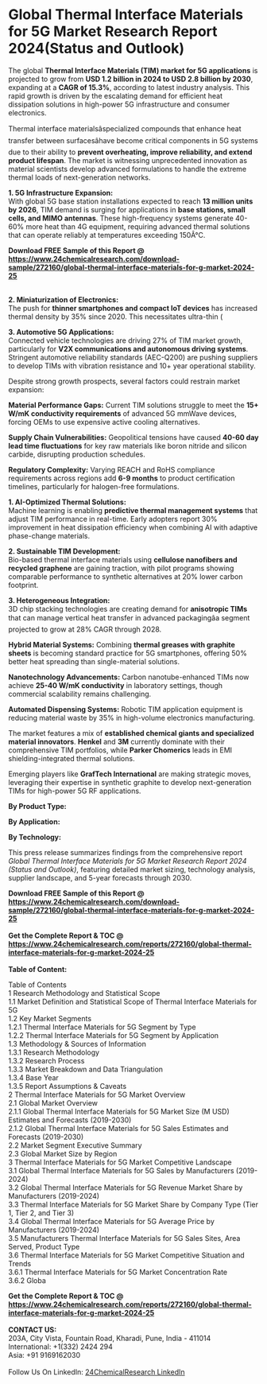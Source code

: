 <h1>Global Thermal Interface Materials for 5G Market Research Report 2024(Status and Outlook)</h1><p>The global <strong>Thermal Interface Materials (TIM) market for 5G applications</strong> is projected to grow from <strong>USD 1.2 billion in 2024 to USD 2.8 billion by 2030</strong>, expanding at a <strong>CAGR of 15.3%</strong>, according to latest industry analysis. This rapid growth is driven by the escalating demand for efficient heat dissipation solutions in high-power 5G infrastructure and consumer electronics.</p><p>Thermal interface materialsâspecialized compounds that enhance heat transfer between surfacesâhave become critical components in 5G systems due to their ability to <strong>prevent overheating, improve reliability, and extend product lifespan</strong>. The market is witnessing unprecedented innovation as material scientists develop advanced formulations to handle the extreme thermal loads of next-generation networks.</p><p><strong>1. 5G Infrastructure Expansion:</strong><br>
With global 5G base station installations expected to reach <strong>13 million units by 2026</strong>, TIM demand is surging for applications in <strong>base stations, small cells, and MIMO antennas</strong>. These high-frequency systems generate 40-60% more heat than 4G equipment, requiring advanced thermal solutions that can operate reliably at temperatures exceeding 150Â°C.</p><div><b>Download FREE Sample of this Report @ 
            <a href="https://www.24chemicalresearch.com/download-sample/272160/global-thermal-interface-materials-for-g-market-2024-25">
            https://www.24chemicalresearch.com/download-sample/272160/global-thermal-interface-materials-for-g-market-2024-25</a></b></div><br><p><strong>2. Miniaturization of Electronics:</strong><br>
The push for <strong>thinner smartphones and compact IoT devices</strong> has increased thermal density by 35% since 2020. This necessitates ultra-thin (

</p><p><strong>3. Automotive 5G Applications:</strong><br>
Connected vehicle technologies are driving 27% of TIM market growth, particularly for <strong>V2X communications and autonomous driving systems</strong>. Stringent automotive reliability standards (AEC-Q200) are pushing suppliers to develop TIMs with vibration resistance and 10+ year operational stability.</p><p>Despite strong growth prospects, several factors could restrain market expansion:</p><p><strong>Material Performance Gaps:</strong> Current TIM solutions struggle to meet the <strong>15+ W/mK conductivity requirements</strong> of advanced 5G mmWave devices, forcing OEMs to use expensive active cooling alternatives.</p><p><strong>Supply Chain Vulnerabilities:</strong> Geopolitical tensions have caused <strong>40-60 day lead time fluctuations</strong> for key raw materials like boron nitride and silicon carbide, disrupting production schedules.</p><p><strong>Regulatory Complexity:</strong> Varying REACH and RoHS compliance requirements across regions add <strong>6-9 months</strong> to product certification timelines, particularly for halogen-free formulations.</p><p><strong>1. AI-Optimized Thermal Solutions:</strong><br>
Machine learning is enabling <strong>predictive thermal management systems</strong> that adjust TIM performance in real-time. Early adopters report 30% improvement in heat dissipation efficiency when combining AI with adaptive phase-change materials.</p><p><strong>2. Sustainable TIM Development:</strong><br>
Bio-based thermal interface materials using <strong>cellulose nanofibers and recycled graphene</strong> are gaining traction, with pilot programs showing comparable performance to synthetic alternatives at 20% lower carbon footprint.</p><p><strong>3. Heterogeneous Integration:</strong><br>
3D chip stacking technologies are creating demand for <strong>anisotropic TIMs</strong> that can manage vertical heat transfer in advanced packagingâa segment projected to grow at 28% CAGR through 2028.</p><p><strong>Hybrid Material Systems:</strong> Combining <strong>thermal greases with graphite sheets</strong> is becoming standard practice for 5G smartphones, offering 50% better heat spreading than single-material solutions.</p><p><strong>Nanotechnology Advancements:</strong> Carbon nanotube-enhanced TIMs now achieve <strong>25-40 W/mK conductivity</strong> in laboratory settings, though commercial scalability remains challenging.</p><p><strong>Automated Dispensing Systems:</strong> Robotic TIM application equipment is reducing material waste by 35% in high-volume electronics manufacturing.</p><p>The market features a mix of <strong>established chemical giants and specialized material innovators</strong>. <strong>Henkel</strong> and <strong>3M</strong> currently dominate with their comprehensive TIM portfolios, while <strong>Parker Chomerics</strong> leads in EMI shielding-integrated thermal solutions.</p><p>Emerging players like <strong>GrafTech International</strong> are making strategic moves, leveraging their expertise in synthetic graphite to develop next-generation TIMs for high-power 5G RF applications.</p><p><strong>By Product Type:</strong></p><p><strong>By Application:</strong></p><p><strong>By Technology:</strong></p><p>This press release summarizes findings from the comprehensive report <em>Global Thermal Interface Materials for 5G Market Research Report 2024 (Status and Outlook)</em>, featuring detailed market sizing, technology analysis, supplier landscape, and 5-year forecasts through 2030.</p><div><b>Download FREE Sample of this Report @ 
            <a href="https://www.24chemicalresearch.com/download-sample/272160/global-thermal-interface-materials-for-g-market-2024-25">
            https://www.24chemicalresearch.com/download-sample/272160/global-thermal-interface-materials-for-g-market-2024-25</a></b></div><br><div><b>Get the Complete Report & TOC @ 
            <a href="https://www.24chemicalresearch.com/reports/272160/global-thermal-interface-materials-for-g-market-2024-25">
            https://www.24chemicalresearch.com/reports/272160/global-thermal-interface-materials-for-g-market-2024-25</a></b></div><br>
            <b>Table of Content:</b><p>Table of Contents<br />
1 Research Methodology and Statistical Scope<br />
1.1 Market Definition and Statistical Scope of Thermal Interface Materials for 5G<br />
1.2 Key Market Segments<br />
1.2.1 Thermal Interface Materials for 5G Segment by Type<br />
1.2.2 Thermal Interface Materials for 5G Segment by Application<br />
1.3 Methodology & Sources of Information<br />
1.3.1 Research Methodology<br />
1.3.2 Research Process<br />
1.3.3 Market Breakdown and Data Triangulation<br />
1.3.4 Base Year<br />
1.3.5 Report Assumptions & Caveats<br />
2 Thermal Interface Materials for 5G Market Overview<br />
2.1 Global Market Overview<br />
2.1.1 Global Thermal Interface Materials for 5G Market Size (M USD) Estimates and Forecasts (2019-2030)<br />
2.1.2 Global Thermal Interface Materials for 5G Sales Estimates and Forecasts (2019-2030)<br />
2.2 Market Segment Executive Summary<br />
2.3 Global Market Size by Region<br />
3 Thermal Interface Materials for 5G Market Competitive Landscape<br />
3.1 Global Thermal Interface Materials for 5G Sales by Manufacturers (2019-2024)<br />
3.2 Global Thermal Interface Materials for 5G Revenue Market Share by Manufacturers (2019-2024)<br />
3.3 Thermal Interface Materials for 5G Market Share by Company Type (Tier 1, Tier 2, and Tier 3)<br />
3.4 Global Thermal Interface Materials for 5G Average Price by Manufacturers (2019-2024)<br />
3.5 Manufacturers Thermal Interface Materials for 5G Sales Sites, Area Served, Product Type<br />
3.6 Thermal Interface Materials for 5G Market Competitive Situation and Trends<br />
3.6.1 Thermal Interface Materials for 5G Market Concentration Rate<br />
3.6.2 Globa</p><div><b>Get the Complete Report & TOC @ 
            <a href="https://www.24chemicalresearch.com/reports/272160/global-thermal-interface-materials-for-g-market-2024-25">
            https://www.24chemicalresearch.com/reports/272160/global-thermal-interface-materials-for-g-market-2024-25</a></b></div><br><b>CONTACT US:</b><br>
            203A, City Vista, Fountain Road, Kharadi, Pune, India - 411014<br>
            International: +1(332) 2424 294<br>
            Asia: +91 9169162030 <br><br>
            Follow Us On LinkedIn: <a href="https://www.linkedin.com/company/24chemicalresearch/">24ChemicalResearch LinkedIn</a>